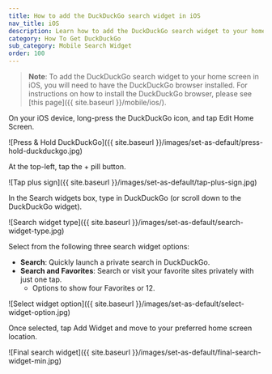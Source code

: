 ```yaml
---
title: How to add the DuckDuckGo search widget in iOS
nav_title: iOS
description: Learn how to add the DuckDuckGo search widget to your home screen on iOS.
category: How To Get DuckDuckGo
sub_category: Mobile Search Widget
order: 100
---
```


> **Note**: To add the DuckDuckGo search widget to your home screen in iOS, you will need to have the DuckDuckGo browser installed. For instructions on how to install the DuckDuckGo browser, please see [this page]({{ site.baseurl }}/mobile/ios/).

On your iOS device, long-press the DuckDuckGo icon, and tap Edit Home Screen.

![Press & Hold DuckDuckGo]({{ site.baseurl }}/images/set-as-default/press-hold-duckduckgo.jpg)

At the top-left, tap the + pill button.

![Tap plus sign]({{ site.baseurl }}/images/set-as-default/tap-plus-sign.jpg)

In the Search widgets box, type in DuckDuckGo (or scroll down to the DuckDuckGo widget).

![Search widget type]({{ site.baseurl }}/images/set-as-default/search-widget-type.jpg)

Select from the following three search widget options:

-   **Search**: Quickly launch a private search in DuckDuckGo.
-   **Search and Favorites**: Search or visit your favorite sites privately with just one tap.
    -   Options to show four Favorites or 12.

![Select widget option]({{ site.baseurl }}/images/set-as-default/select-widget-option.jpg)

Once selected, tap Add Widget and move to your preferred home screen location.

![Final search widget]({{ site.baseurl }}/images/set-as-default/final-search-widget-min.jpg)
